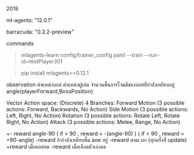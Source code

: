 2019

ml-agents: "12.0.1"

barracuda: "0.3.2-preview"

commands

>mlagents-learn config/trainer_config.yaml --train --run-id=testPlayer301

>pip install mlagents==0.12.1



observation 
	ตำแหน่งบอส 
	ตำแหน่งผู้เล่น 
	จำนวนพื้นการโจมตีของบอสที่กำลังเหยียบอยู่
	angle(playerForward,BossPosition)

	
Vector Action space: (Discrete) 4 Branches:
	Forward Motion (3 possible actions: Forward, Backwards, No Action)
	Side Motion (3 possible actions: Left, Right, No Action)
	Rotation (3 possible actions: Rotate Left, Rotate Right, No Action)
	Attack (3 possible actions: Melee, Range, No Action)

	
+- reward angle-90 ( if > 90 , reward = -(angle-90) ) ( if < 90 , reward =  +90-angle)
-reward ถ้ากำลังเหยียบพื้น aoe อยู่
-reward ตามเวลา (ทุกครั้งที่ update)
+reward เมื่อบอสลด
-reward เมื่อเลือดตัวเองลด

